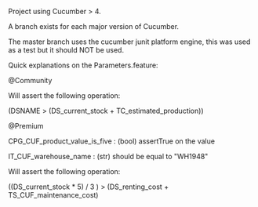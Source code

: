 Project using Cucumber > 4.

A branch exists for each major version of Cucumber.

The master branch uses the cucumber junit platform engine, this was used as a test but it should NOT be used.

Quick explanations on the Parameters.feature:

@Community

Will assert the following operation: 

(DSNAME > (DS_current_stock + TC_estimated_production))

@Premium

CPG_CUF_product_value_is_five : (bool) assertTrue on the value

IT_CUF_warehouse_name : (str) should be equal to "WH1948"

Will assert the following operation: 

((DS_current_stock * 5) / 3 ) > (DS_renting_cost + TS_CUF_maintenance_cost)
